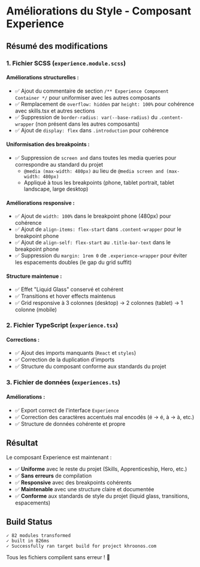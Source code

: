 # Améliorations du Style - Composant Experience

## Résumé des modifications

### 1. Fichier SCSS (`experience.module.scss`)

#### Améliorations structurelles :
- ✅ Ajout du commentaire de section `/** Experience Component Container */` pour uniformiser avec les autres composants
- ✅ Remplacement de `overflow: hidden` par `height: 100%` pour cohérence avec skills.tsx et autres sections
- ✅ Suppression de `border-radius: var(--base-radius)` du `.content-wrapper` (non présent dans les autres composants)
- ✅ Ajout de `display: flex` dans `.introduction` pour cohérence

#### Uniformisation des breakpoints :
- ✅ Suppression de `screen and` dans toutes les media queries pour correspondre au standard du projet
  - `@media (max-width: 480px)` au lieu de `@media screen and (max-width: 480px)`
  - Appliqué à tous les breakpoints (phone, tablet portrait, tablet landscape, large desktop)

#### Améliorations responsive :
- ✅ Ajout de `width: 100%` dans le breakpoint phone (480px) pour cohérence
- ✅ Ajout de `align-items: flex-start` dans `.content-wrapper` pour le breakpoint phone
- ✅ Ajout de `align-self: flex-start` au `.title-bar-text` dans le breakpoint phone
- ✅ Suppression du `margin: 1rem 0` de `.experience-wrapper` pour éviter les espacements doubles (le gap du grid suffit)

#### Structure maintenue :
- ✅ Effet "Liquid Glass" conservé et cohérent
- ✅ Transitions et hover effects maintenus
- ✅ Grid responsive à 3 colonnes (desktop) → 2 colonnes (tablet) → 1 colonne (mobile)

### 2. Fichier TypeScript (`experience.tsx`)

#### Corrections :
- ✅ Ajout des imports manquants (`React` et `styles`)
- ✅ Correction de la duplication d'imports
- ✅ Structure du composant conforme aux standards du projet

### 3. Fichier de données (`experiences.ts`)

#### Améliorations :
- ✅ Export correct de l'interface `Experience`
- ✅ Correction des caractères accentués mal encodés (é → é, à → à, etc.)
- ✅ Structure de données cohérente et propre

## Résultat

Le composant Experience est maintenant :
- ✅ **Uniforme** avec le reste du projet (Skills, Apprenticeship, Hero, etc.)
- ✅ **Sans erreurs** de compilation
- ✅ **Responsive** avec des breakpoints cohérents
- ✅ **Maintenable** avec une structure claire et documentée
- ✅ **Conforme** aux standards de style du projet (liquid glass, transitions, espacements)

## Build Status

```
✓ 82 modules transformed
✓ built in 826ms
✓ Successfully ran target build for project khroonos.com
```

Tous les fichiers compilent sans erreur ! 🎉


